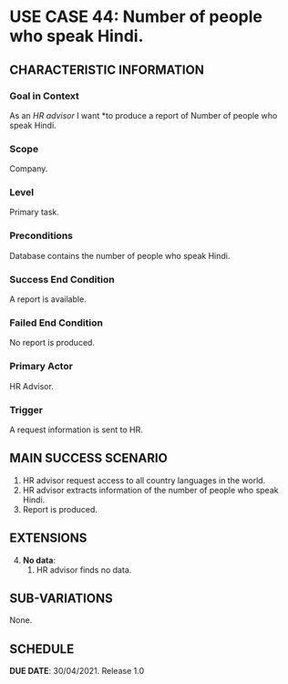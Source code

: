 # USE CASE 44: Number of people who speak Hindi.


## CHARACTERISTIC INFORMATION

### Goal in Context

As an *HR advisor* I want *to produce a report of Number of people who speak Hindi.

### Scope

Company.

### Level

Primary task.

### Preconditions

Database contains the number of people who speak Hindi.

### Success End Condition

A report is available.

### Failed End Condition

No report is produced.

### Primary Actor

HR Advisor.

### Trigger

A request information is sent to HR.

## MAIN SUCCESS SCENARIO

1. HR advisor request access to all country languages in the world.
2. HR advisor extracts information of the number of people who speak Hindi.
3. Report is produced.

## EXTENSIONS

4. **No data**:
    1. HR advisor finds no data.

## SUB-VARIATIONS

None.

## SCHEDULE

**DUE DATE**: 30/04/2021.
Release 1.0
